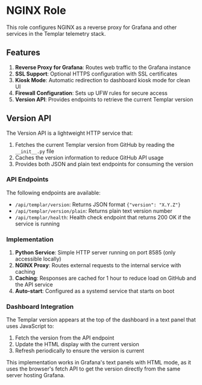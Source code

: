 # NGINX Role

This role configures NGINX as a reverse proxy for Grafana and other services in the Templar telemetry stack.

## Features

1. **Reverse Proxy for Grafana**: Routes web traffic to the Grafana instance
2. **SSL Support**: Optional HTTPS configuration with SSL certificates
3. **Kiosk Mode**: Automatic redirection to dashboard kiosk mode for clean UI
4. **Firewall Configuration**: Sets up UFW rules for secure access
5. **Version API**: Provides endpoints to retrieve the current Templar version

## Version API

The Version API is a lightweight HTTP service that:

1. Fetches the current Templar version from GitHub by reading the `__init__.py` file
2. Caches the version information to reduce GitHub API usage
3. Provides both JSON and plain text endpoints for consuming the version

### API Endpoints

The following endpoints are available:

- `/api/templar/version`: Returns JSON format `{"version": "X.Y.Z"}`
- `/api/templar/version/plain`: Returns plain text version number
- `/api/templar/health`: Health check endpoint that returns 200 OK if the service is running

### Implementation

1. **Python Service**: Simple HTTP server running on port 8585 (only accessible locally)
2. **NGINX Proxy**: Routes external requests to the internal service with caching
3. **Caching**: Responses are cached for 1 hour to reduce load on GitHub and the API service
4. **Auto-start**: Configured as a systemd service that starts on boot

### Dashboard Integration

The Templar version appears at the top of the dashboard in a text panel that uses JavaScript to:
1. Fetch the version from the API endpoint
2. Update the HTML display with the current version
3. Refresh periodically to ensure the version is current

This implementation works in Grafana's text panels with HTML mode, as it uses the browser's fetch API to get the version directly from the same server hosting Grafana.
